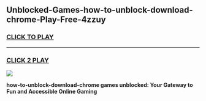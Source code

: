 
## Unblocked-Games-how-to-unblock-download-chrome-Play-Free-4zzuy
<h3>
<a href="https://premium76.site?title=how-to-unblock-download-chrome&ref=20M">CLICK TO PLAY</a></h3>
<hr>

<h3>
<a href="https://premium76.site?title=how-to-unblock-download-chrome&ref=20M">CLICK 2 PLAY</a>
  
</h3>

<a href="https://premium76.site?title=how-to-unblock-download-chrome&ref=19M"><img src="https://clearcache.store/games.png"></a>


**how-to-unblock-download-chrome games unblocked: Your Gateway to Fun and Accessible Online Gaming**
